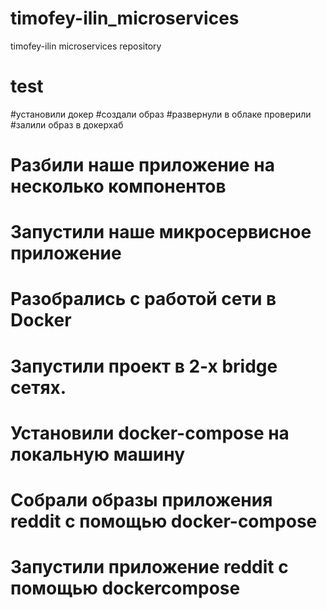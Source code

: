 # timofey-ilin_microservices
timofey-ilin microservices repository

# test
#установили докер
#создали образ
#развернули в облаке проверили
#залили образ в докерхаб

# Разбили наше приложение на несколько компонентов
# Запустили наше микросервисное приложение

# Разобрались с работой сети в Docker
# Запустили проект в 2-х bridge сетях.
# Установили docker-compose на локальную машину
# Собрали образы приложения reddit с помощью docker-compose
# Запустили приложение reddit с помощью dockercompose
